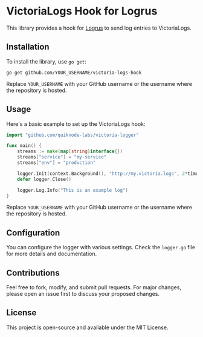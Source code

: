 
# VictoriaLogs Hook for Logrus

This library provides a hook for [Logrus](https://github.com/sirupsen/logrus) to send log entries to VictoriaLogs.

## Installation

To install the library, use `go get`:

```
go get github.com/YOUR_USERNAME/victoria-logs-hook
```

Replace `YOUR_USERNAME` with your GitHub username or the username where the repository is hosted.

## Usage

Here's a basic example to set up the VictoriaLogs hook:

```go
import "github.com/quiknode-labs/victoria-logger"

func main() {
    streams := make(map[string]interface{})
    streams["service"] = "my-service"
    streams["env"] = "production"

    logger.Init(context.Background(), "http://my.victoria.logs", 2*time.Second, 100, 3, 1*time.Second, streams)
    defer logger.Close()

    logger.Log.Info("This is an example log")
}
```

Replace `YOUR_USERNAME` with your GitHub username or the username where the repository is hosted.

## Configuration

You can configure the logger with various settings. Check the `logger.go` file for more details and documentation.

## Contributions

Feel free to fork, modify, and submit pull requests. For major changes, please open an issue first to discuss your proposed changes.

## License

This project is open-source and available under the MIT License.
